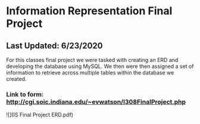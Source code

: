 # Information Representation Final Project
## Last Updated: 6/23/2020
For this classes final project we were tasked with creating an ERD and developing the database using MySQL. We then were then assigned a set of information to retrieve across multiple tables within the database we created. 
### Link to form: http://cgi.soic.indiana.edu/~evwatson/I308FinalProject.php 
![](IS Final Project ERD.pdf) 